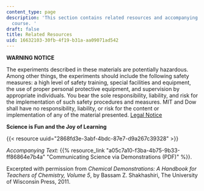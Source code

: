 ```yaml
---
content_type: page
description: 'This section contains related resources and accompanying text for this
  course. '
draft: false
title: Related Resources
uid: 16632103-30fb-4f19-b31a-aa09071ad542
---
```

**WARNING NOTICE**

The experiments described in these materials are potentially hazardous. Among other things, the experiments should include the following safety measures: a high level of safety training, special facilities and equipment, the use of proper personal protective equipment, and supervision by appropriate individuals. You bear the sole responsibility, liability, and risk for the implementation of such safety procedures and measures. MIT and Dow shall have no responsibility, liability, or risk for the content or implementation of any of the material presented. [Legal Notice](https://ocw.mit.edu/pages/privacy-and-terms-of-use/)

**Science is Fun and the Joy of Learning**

{{< resource uuid="2868fd3e-3abf-4bdc-87e7-d9a267c39328" >}}

*Accompanying Text:* {{% resource_link "a05c7a10-f3ba-4b75-9b33-ff86864e7b4a" "Communicating Science via Demonstrations (PDF)" %}}. 

Excerpted with permission from *Chemical Demonstrations: A Handbook for Teachers of Chemistry, Volume 5*, by Bassam Z. Shakhashiri, The University of Wisconsin Press, 2011.